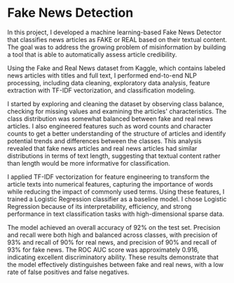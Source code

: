# Fake News Detection

In this project, I developed a machine learning-based Fake News Detector that classifies news articles as FAKE or REAL based on their textual content. The goal was to address the growing problem of misinformation by building a tool that is able to automatically assess article credibility.

Using the Fake and Real News dataset from Kaggle, which contains labeled news articles with titles and full text, I performed end-to-end NLP processing, including data cleaning, exploratory data analysis, feature extraction with TF-IDF vectorization, and classification modeling.

I started by exploring and cleaning the dataset by observing class balance, checking for missing values and examining the articles' characteristics. The class distribution was somewhat balanced between fake and real news articles. I also engineered features such as word counts and character counts to get a better understanding of the structure of articles and identify potential trends and differences between the classes. This analysis revealed that fake news articles and real news articles had similar distributions in terms of text length, suggesting that textual content rather than length would be more informative for classification.

I applied TF-IDF vectorization for feature engineering to transform the article texts into numerical features, capturing the importance of words while reducing the impact of commonly used terms. Using these features, I trained a Logistic Regression classifier as a baseline model. I chose Logistic Regression because of its interpretability, efficiency, and strong performance in text classification tasks with high-dimensional sparse data.

The model achieved an overall accuracy of 92% on the test set. Precision and recall were both high and balanced across classes, with precision of 93% and recall of 90% for real news, and precision of 90% and recall of 93% for fake news. The ROC AUC score was approximately 0.916, indicating excellent discriminatory ability. These results demonstrate that the model effectively distinguishes between fake and real news, with a low rate of false positives and false negatives.
